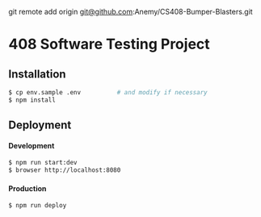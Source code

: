 git remote add origin git@github.com:Anemy/CS408-Bumper-Blasters.git

408 Software Testing Project
=========

Installation
------------

```bash
$ cp env.sample .env          # and modify if necessary
$ npm install
```

Deployment
----------

#### Development

```bash
$ npm run start:dev
$ browser http://localhost:8080
```

#### Production

```bash
$ npm run deploy